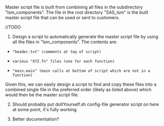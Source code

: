 Master script file is built from combining all files in the subdirectory "lsm_components".
The file in the root directory "SAS_lsm" is the built master script file that can be used or sent to customers.

//TODO
1) Design a script to automatically generate the master script file by using all the files in "lsm_components". The contents are:
*     "header.txt" (comments at top of script)
*     various "XYZ.fn" files (one for each function)
*     "main.main" (main calls at bottom of script which are not in a function)

    
Given this, we can easily design a script to find and copy these files into a combined single file in the preferred order (likely as listed above) which would then be the master script file.

2) Should probably put doItYourself.sh config-file generator script on here at some point, it's fully working

3) Better documentation?
